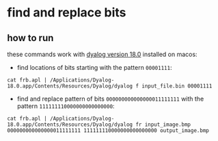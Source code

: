 # find and replace bits

## how to run

these commands work with [dyalog version 18.0](https://www.dyalog.com/dyalog/dyalog-versions/180.htm) installed on macos:

* find locations of bits starting with the pattern `00001111`:

```
cat frb.apl | /Applications/Dyalog-18.0.app/Contents/Resources/Dyalog/dyalog f input_file.bin 00001111
```

* find and replace pattern of bits `000000000000000011111111` with the pattern
  `111111110000000000000000`:

```
cat frb.apl | /Applications/Dyalog-18.0.app/Contents/Resources/Dyalog/dyalog fr input_image.bmp 000000000000000011111111 111111110000000000000000 output_image.bmp
```
